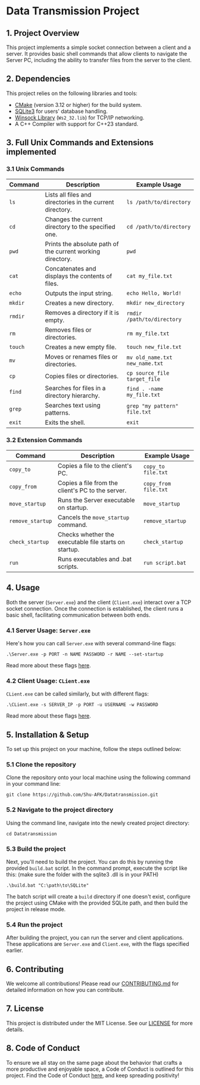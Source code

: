 # Data Transmission Project

## 1. Project Overview

This project implements a simple socket connection between a client and a server. It provides basic shell commands that allow clients to navigate the Server PC, including the ability to transfer files from the server to the client.

## 2. Dependencies

This project relies on the following libraries and tools:

- [CMake](https://cmake.org/) (version 3.12 or higher) for the build system.
- [SQLite3](https://www.sqlite.org/) for users' database handling.
- [Winsock Library](https://docs.microsoft.com/en-us/windows/win32/winsock/windows-sockets-start-page-2) (`Ws2_32.lib`) for TCP/IP networking.
- A C++ Compiler with support for C++23 standard.

## 3. Full Unix Commands and Extensions implemented

### 3.1 Unix Commands

| Command | Description                                                | Example Usage                  |
|---------|------------------------------------------------------------|--------------------------------|
| `ls`    | Lists all files and directories in the current directory.  | `ls /path/to/directory`        |
| `cd`    | Changes the current directory to the specified one.        | `cd /path/to/directory`        |
| `pwd`   | Prints the absolute path of the current working directory. | `pwd`                          |
| `cat`   | Concatenates and displays the contents of files.           | `cat my_file.txt`              |
| `echo`  | Outputs the input string.                                  | `echo Hello, World!`           |
| `mkdir` | Creates a new directory.                                   | `mkdir new_directory`          |
| `rmdir` | Removes a directory if it is empty.                        | `rmdir /path/to/directory`     |
| `rm`    | Removes files or directories.                              | `rm my_file.txt`               |
| `touch` | Creates a new empty file.                                  | `touch new_file.txt`           |
| `mv`    | Moves or renames files or directories.                     | `mv old_name.txt new_name.txt` |
| `cp`    | Copies files or directories.                               | `cp source_file target_file`   |
| `find`  | Searches for files in a directory hierarchy.               | `find . -name my_file.txt`     |
| `grep`  | Searches text using patterns.                              | `grep "my pattern" file.txt`   |
| `exit`  | Exits the shell.                                           | `exit`                         |

### 3.2 Extension Commands

| Command          | Description                                           | Example Usage        |
|------------------|-------------------------------------------------------|----------------------|
| `copy_to`        | Copies a file to the client's PC.                     | `copy_to file.txt`   |
| `copy_from`      | Copies a file from the client's PC to the server.     | `copy_from file.txt` |
| `move_startup`   | Runs the Server executable on startup.                | `move_startup`       |
| `remove_startup` | Cancels the `move_startup` command.                   | `remove_startup`     |
| `check_startup`  | Checks whether the executable file starts on startup. | `check_startup`      |
| `run`            | Runs executables and .bat scripts.                    | `run script.bat`     |

## 4. Usage

Both the server (`Server.exe`) and the client (`Client.exe`) interact over a TCP socket connection. Once the connection is established, the client runs a basic shell, facilitating communication between both ends.

### 4.1 Server Usage: `Server.exe`

Here's how you can call `Server.exe` with several command-line flags:
```shell
.\Server.exe -p PORT -n NAME PASSWORD -r NAME --set-startup
```

Read more about these flags [here](FLAGS_FOR_SERVER).

### 4.2 Client Usage: `CLient.exe`

`CLient.exe` can be called similarly, but with different flags:
```shell
.\CLient.exe -s SERVER_IP -p PORT -u USERNAME -w PASSWORD
```

Read more about these flags [here](FLAGS_FOR_CLIENT).

## 5. Installation & Setup

To set up this project on your machine, follow the steps outlined below:

### 5.1 Clone the repository

Clone the repository onto your local machine using the following command in your command line:
```shell
git clone https://github.com/Shu-AFK/Datatransmission.git
```

### 5.2 Navigate to the project directory

Using the command line, navigate into the newly created project directory:
```shell
cd Datatransmission
```

### 5.3 Build the project 

Next, you'll need to build the project. You can do this by running the provided `build.bat` script. In the command prompt, execute the script like this: (make sure the folder with the sqlite3 .dll is in your PATH)
```shell
.\build.bat "C:\path\to\SQLite"
```

The batch script will create a `build` directory if one doesn't exist, configure the project using CMake with the provided SQLite path, and then build the project in release mode.

### 5.4 Run the project

After building the project, you can run the server and client applications. These applications are `Server.exe` and `Client.exe`, with the flags specified earlier.

## 6. Contributing

We welcome all contributions! Please read our [CONTRIBUTING.md](CONTRIBUTING) for detailed information on how you can contribute.

## 7. License

This project is distributed under the MIT License. See our [LICENSE](LICENSE.txt) for more details.

## 8. Code of Conduct

To ensure we all stay on the same page about the behavior that crafts a more productive and enjoyable space,
a Code of Conduct is outlined for this project. Find the Code of Conduct 
[here](CODE_OF_CONDUCT.md), and keep spreading positivity!
